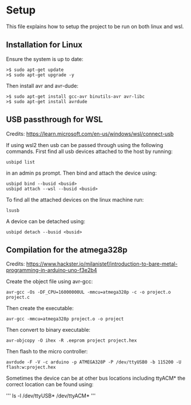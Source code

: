# Setup

This file explains how to setup the project to be run on both linux and wsl.

## Installation for Linux

Ensure the system is up to date:

```
>$ sudo apt-get update
>$ sudo apt-get upgrade -y
```

Then install avr and avr-dude:

```
>$ sudo apt-get install gcc-avr binutils-avr avr-libc
>$ sudo apt-get install avrdude
```

## USB passthrough for WSL

Credits:
https://learn.microsoft.com/en-us/windows/wsl/connect-usb

If using wsl2 then usb can be passed through using the following commands.
First find all usb devices attached to the host by running:

```
usbipd list
```

in an admin ps prompt. Then bind and attach the device using:

```
usbipd bind --busid <busid>
usbipd attach --wsl --busid <busid>
```

To find all the attached devices on the linux machine run:

```
lsusb
```

A device can be detached using:

```
usbipd detach --busid <busid>
```

## Compilation for the atmega328p

Credits: https://www.hackster.io/milanistef/introduction-to-bare-metal-programming-in-arduino-uno-f3e2b4

Create the object file using avr-gcc:

```
avr-gcc -Os -DF_CPU=16000000UL -mmcu=atmega328p -c -o project.o project.c
```

Then create the executable:

```
avr-gcc -mmcu=atmega328p project.o -o project
```

Then convert to binary executable:

```
avr-objcopy -O ihex -R .eeprom project project.hex
```

Then flash to the micro controller:

```
avrdude -F -V -c arduino -p ATMEGA328P -P /dev/ttyUSB0 -b 115200 -U flash:w:project.hex
```

Sometimes the device can be at other bus locations including ttyACM* the correct location can be found using:

'''
ls -l /dev/ttyUSB* /dev/ttyACM*
'''